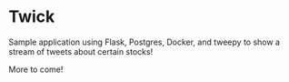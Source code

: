 
# Twick

Sample application using Flask, Postgres, Docker, and tweepy to
show a stream of tweets about certain stocks!

More to come!



